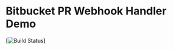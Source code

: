 # Bitbucket PR Webhook Handler Demo

[![Build Status](https://github.com/rogojagad/pull-request-webhook-demo/workflows/Node.js%20CI/badge.svg)]
